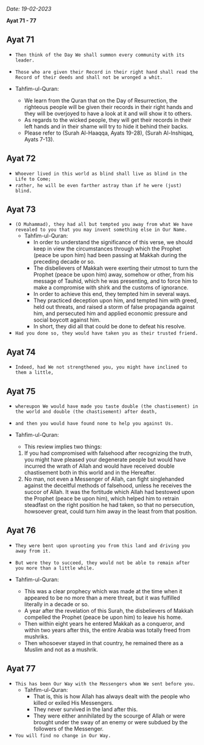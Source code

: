 *Date: 19-02-2023*

**Ayat 71 - 77**

## Ayat 71

- `Then think of the Day We shall summon every community with its leader.`
- `Those who are given their Record in their right hand shall read the Record of their deeds and shall not be wronged a whit.`

- Tahfim-ul-Quran:
  - We learn from the Quran that on the Day of Resurrection, the righteous people will be given their records in their right hands and they will be overjoyed to have a look at it and will show it to others.
  - As regards to the wicked people, they will get their records in their left hands and in their shame will try to hide it behind their backs.
  - Please refer to (Surah Al-Haaqqa, Ayats 19-28), (Surah Al-Inshiqaq, Ayats 7-13).

## Ayat 72

- `Whoever lived in this world as blind shall live as blind in the Life to Come;`
- `rather, he will be even farther astray than if he were (just) blind.`

## Ayat 73

- `(O Muhammad), they had all but tempted you away from what We have revealed to you that you may invent something else in Our Name.`
  - Tahfim-ul-Quran:
    - In order to understand the significance of this verse, we should keep in view the circumstances through which the Prophet (peace be upon him) had been passing at Makkah during the preceding decade or so.
    - The disbelievers of Makkah were exerting their utmost to turn the Prophet (peace be upon him) away, somehow or other, from his message of Tauhid, which he was presenting, and to force him to make a compromise with shirk and the customs of ignorance.
    - In order to achieve this end, they tempted him in several ways. 
    - They practiced deception upon him, and tempted him with greed, held out threats, and raised a storm of false propaganda against him, and persecuted him and applied economic pressure and social boycott against him.
    - In short, they did all that could be done to defeat his resolve.
- `Had you done so, they would have taken you as their trusted friend.`

## Ayat 74

- `Indeed, had We not strengthened you, you might have inclined to them a little,`

## Ayat 75

- `whereupon We would have made you taste double (the chastisement) in the world and double (the chastisement) after death,`
- `and then you would have found none to help you against Us.`

- Tahfim-ul-Quran:
  - This review implies two things:
  1. If you had compromised with falsehood after recognizing the truth, you might have pleased your degenerate people but would have incurred the wrath of Allah and would have received double chastisement both in this world and in the Hereafter.
  2. No man, not even a Messenger of Allah, can fight singlehanded against the deceitful methods of falsehood, unless he receives the succor of Allah. It was the fortitude which Allah had bestowed upon the Prophet (peace be upon him), which helped him to retrain steadfast on the right position he had taken, so that no persecution, howsoever great, could turn him away in the least from that position.

## Ayat 76

- `They were bent upon uprooting you from this land and driving you away from it.`
- `But were they to succeed, they would not be able to remain after you more than a little while.`

- Tahfim-ul-Quran:
  - This was a clear prophecy which was made at the time when it appeared to be no more than a mere threat, but it was fulfilled literally in a decade or so.
  - A year after the revelation of this Surah, the disbelievers of Makkah compelled the Prophet (peace be upon him) to leave his home. 
  - Then within eight years he entered Makkah as a conqueror, and within two years after this, the entire Arabia was totally freed from mushriks.
  - Then whosoever stayed in that country, he remained there as a Muslim and not as a mushrik.

## Ayat 77

- `This has been Our Way with the Messengers whom We sent before you.`
  - Tahfim-ul-Quran:
    - That is, this is how Allah has always dealt with the people who killed or exiled His Messengers.
    - They never survived in the land after this.
    - They were either annihilated by the scourge of Allah or were brought under the sway of an enemy or were subdued by the followers of the Messenger.
- `You will find no change in Our Way.`